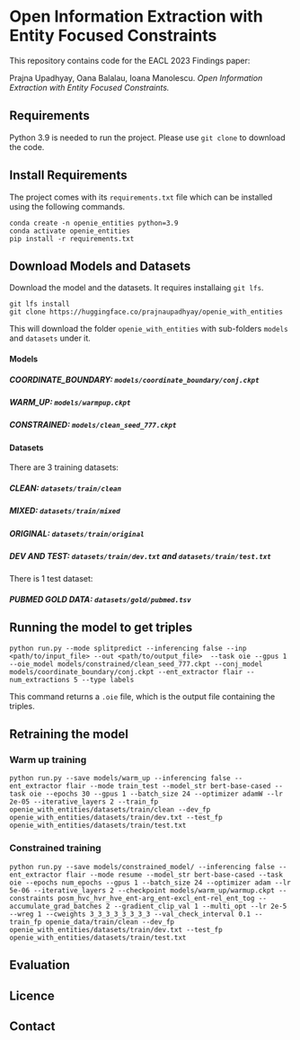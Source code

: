# Open Information Extraction with Entity Focused Constraints

This repository contains code for the EACL 2023 Findings paper:

Prajna Upadhyay, Oana Balalau, Ioana Manolescu. _Open Information Extraction with Entity Focused Constraints._

## Requirements

Python 3.9 is needed to run the project. Please use `git clone` to download the code.

## Install Requirements
The project comes with its `requirements.txt` file which can be installed using the following commands.

```
conda create -n openie_entities python=3.9
conda activate openie_entities
pip install -r requirements.txt
```

## Download Models and Datasets

Download the model and the datasets. It requires installaing `git lfs`.

```
git lfs install
git clone https://huggingface.co/prajnaupadhyay/openie_with_entities
```

This will download the folder `openie_with_entities` with sub-folders `models` and `datasets` under it.

#### Models

##### COORDINATE_BOUNDARY: `models/coordinate_boundary/conj.ckpt`
##### WARM_UP: `models/warmpup.ckpt`
##### CONSTRAINED: `models/clean_seed_777.ckpt`


#### Datasets
There are 3 training datasets:

##### CLEAN: `datasets/train/clean`
##### MIXED: `datasets/train/mixed`
##### ORIGINAL: `datasets/train/original`
##### DEV AND TEST: `datasets/train/dev.txt` and `datasets/train/test.txt`

There is 1 test dataset:

##### PUBMED GOLD DATA: `datasets/gold/pubmed.tsv`


## Running the model to get triples

```
python run.py --mode splitpredict --inferencing false --inp <path/to/input_file> --out <path/to/output_file>  --task oie --gpus 1 --oie_model models/constrained/clean_seed_777.ckpt --conj_model models/coordinate_boundary/conj.ckpt --ent_extractor flair --num_extractions 5 --type labels
```

This command returns a `.oie` file, which is the output file containing the triples.

## Retraining the model

### Warm up training
```
python run.py --save models/warm_up --inferencing false --ent_extractor flair --mode train_test --model_str bert-base-cased --task oie --epochs 30 --gpus 1 --batch_size 24 --optimizer adamW --lr 2e-05 --iterative_layers 2 --train_fp openie_with_entities/datasets/train/clean --dev_fp openie_with_entities/datasets/train/dev.txt --test_fp openie_with_entities/datasets/train/test.txt
```
 

### Constrained training

```
python run.py --save models/constrained_model/ --inferencing false --ent_extractor flair --mode resume --model_str bert-base-cased --task oie --epochs num_epochs --gpus 1 --batch_size 24 --optimizer adam --lr 5e-06 --iterative_layers 2 --checkpoint models/warm_up/warmup.ckpt --constraints posm_hvc_hvr_hve_ent-arg_ent-excl_ent-rel_ent_tog --accumulate_grad_batches 2 --gradient_clip_val 1 --multi_opt --lr 2e-5 --wreg 1 --cweights 3_3_3_3_3_3_3_3 --val_check_interval 0.1 --train_fp openie_data/train/clean --dev_fp openie_with_entities/datasets/train/dev.txt --test_fp openie_with_entities/datasets/train/test.txt
```

## Evaluation
## Licence
## Contact

